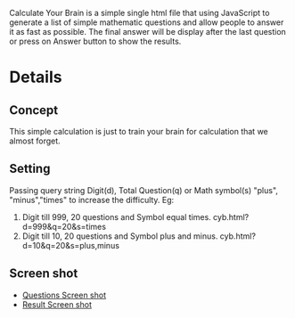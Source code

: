 Calculate Your Brain is a simple single html file that using JavaScript to generate a list of simple mathematic questions and allow people to answer it as fast as possible. The final answer will be display after the last question or press on Answer button to show the results.



# Details #
## Concept ##
This simple calculation is just to train your brain for calculation that we almost forget.


## Setting ##
Passing query string Digit(d), Total Question(q) or Math symbol(s) "plus", "minus","times" to increase the difficulty.
Eg:
  1. Digit till 999, 20 questions and Symbol equal times. cyb.html?d=999&q=20&s=times
  1. Digit till 10, 20 questions and Symbol plus and minus. cyb.html?d=10&q=20&s=plus,minus


## Screen shot ##
  * [Questions Screen shot](http://hoetat.eflexoft.com/images/questions.png)
  * [Result Screen shot](http://hoetat.eflexoft.com/images/result.png)
